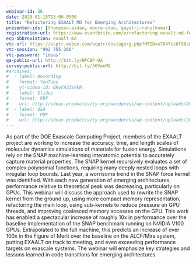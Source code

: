 ```yaml
---
webinar-id: 36
date: 2020-01-15T13:00-0500
title: "Refactoring EXAALT MD for Emerging Architectures"
presenter-ids: [thompson-aidan, moore-stan, gayatri-rahulkumar]
registration-url: https://www.eventbrite.com/e/refactoring-exaalt-md-for-emerging-architectures-tickets-85789477637
ecp-abbreviation: exaalt-md
vtc-url: https://ecptr.webex.com/ecptr/onstage/g.php?MTID=e7647cc0f98a8d0edacdd8e79f9c3b997
vtc-session: "902 755 266"
vtc-password: "ideas"
qa-public-url: http://bit.ly/HPCBP-QA
survey-public-url: http://bit.ly/36VanMG
#archives:
#  - label: Recording
#    format: YouTube
#    yt-video-id: QRyC92ZsFkM
#  - label: Slides
#    format: PDF
#    url: http://ideas-productivity.org/wordpress/wp-content/uploads/2020/01/webinar036-exaalt.pdf
#  - label: Q&A
#    format: PDF
#    url: http://ideas-productivity.org/wordpress/wp-content/uploads/2020/01/webinar036-exaalt-qa.pdf
---
```

As part of the DOE Exascale Computing Project, members of the EXAALT project are working to increase the accuracy, time, and length scales of molecular dynamics simulations of materials for fusion energy. Simulations rely on the SNAP machine-learning interatomic potential to accurately capture material properties. The SNAP kernel recursively evaluates a set of complex polynomial functions, requiring many deeply nested loops with irregular loop bounds. Last year, a worrisome trend in the SNAP force kernel was identified. With each new generation of emerging architectures, performance relative to theoretical peak was decreasing, particularly on GPUs. This webinar will discuss the approach used to rewrite the SNAP kernel from the ground up, using more compact memory representation, refactoring the main loop, using sub-kernels to reduce pressure on GPU threads, and improving coalesced memory accesses on the GPU. This work has enabled a spectacular increase of roughly 10x in performance over the baseline implementation of the SNAP benchmark running on NVIDIA V100 GPUs. Extrapolated to the full machine, this predicts an increase of over 100x in the Figure of Merit over the baseline on the ALCF/Mira system, putting EXAALT on track to meeting, and even exceeding performance targets on exascale systems. The webinar will emphasize key strategies and lessons learned in code transitions for emerging architectures.
